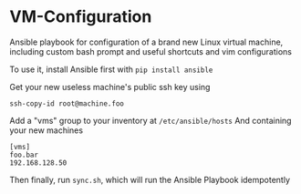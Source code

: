 # VM-Configuration
Ansible playbook for configuration of a brand new Linux virtual machine, including custom bash prompt and useful shortcuts and vim configurations

To use it, install Ansible first with
```pip install ansible```

Get your new useless machine's public ssh key using

```ssh-copy-id root@machine.foo```

Add a "vms" group to your inventory at
```/etc/ansible/hosts```
And containing your new machines

```
[vms]
foo.bar
192.168.128.50
```

Then finally, run ```sync.sh```, which will run the Ansible Playbook idempotently
